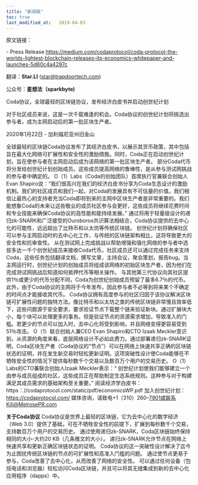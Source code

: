 ```yaml
---
title: "新闻稿"
toc: true
last_modified_at:   2019-04-03
---
```


原文链接：

\- Press Release https://medium.com/codaprotocol/coda-protocol-the-worlds-lightest-blockchain-releases-its-economics-whitepaper-and-launches-5d60c4a4297c



翻译：**Star.LI** (star@trapdoortech.com)

公众号：**星想法（sparkbyte)**



Coda协议，全球最轻的区块链协议，发布经济白皮书并启动创世纪计划



对于社区成员来说，这是一次千载难逢的机会。Coda协议的创世纪计划将挑选出参与者，成为主网启动后的第一批区块生产者。

2020年1月22日 - 加利福尼亚州旧金山

全球最轻的区块链Coda协议发布了其经济白皮书，以展示其货币政策，其中包括旨在最大化网络可扩展性和安全性的激励措施。同时，Coda正在启动创世纪计划，旨在使参与者在主网启动后成为该网络的第一批区块生产者。 部分Coda代币将分发给创世纪计划创始成员。这些成员提高网络的鲁棒性，是从参与测试网挑战的参与者中确定的。
O（1）Labs（Coda的创始团队）首席执行官兼联合创始人Evan Shapiro说：“我们很高兴在我们的经济白皮书分享为Coda生态设计的激励机制。我们的社区成员和我们一起，对Coda的发展具有不可估量的价值。我们相信让最热心的支持者充当Coda即将到来的主网中区块生产者是非常重要的。我们能想象Coda的未来让这些敬业的成员社区参与会更好，这些成员将继续花费时间和专业技能来确保Coda协议的高性能和能持续发展。”
通过将用于轻量级设计的递归zk-SNARK和广泛接受的Ouroboros共识算法相结合，Coda协议提供的去中心化的可能性，远远超出了比特币和以太坊等传统区块链。 创世纪计划将确保社区可以参与主网启动时的去中心化工作，与传统的区块链架构相比，这将导致更大的安全性和抗审查性。
从在测试网上完成挑战以帮助增强和强化网络的参与者中选拔多达一千个创世纪成员来接收Coda代币。社区成员还可以通过完成任务来支持Coda，这些任务包括翻译文档，撰写文章，主持会议，聚会策划，报告bug。当主网运行时，创世纪计划的创始成员将组成该网络的初始区块生产者，因为他们在完成测试网挑战后知道如何抵押代币等相关操作。
与其他第三代协议向其社区提供1％或更少的代币分配不同，Coda为创世纪创始成员预留了最多6.7％的代币。此外，由于Coda协议的主网将于今年发布，因此参与者不必等到将来某个不确定的时间点才能接收其代币。
Coda协议拥有高度参与的社区归因于该协议解决区块链可扩展性问题的独特方法。像比特币和以太坊之类的传统区块链非常慢且效率低下，这些问题源于安全要求，要求验证节点下载整个链来验证新块。通过扩展块大小，每个块可以处理更多的事务。但是验证节点的资源需求增加，导致准入的门槛。若更少的节点可以加入时，去中心化将受到影响，并且网络变得更容易受到51％攻击。
O（1）联合创始人兼CEO Evan Shapiro和CTO Izaak Meckler意识到，从资源的角度来看，底层网络设计不必如此费力。通过部署递归zk-SNARK证明，Coda区块生产者（Coda协议的“节点”）可以在网络上快速共享正确的区块链状态的证明，并在发生新交易时轻松更新证明。这项突破性设计使Coda能够在不牺牲安全性的情况下提供每秒数千个交易以及数百万个用户的交易历史。
O（1）Labs的CTO兼联合创始人Izaak Meckler表示：“ 创世纪计划使我们能够建立一个由参与成员组成的社区，这些成员正在帮助制定生态系统规则。这种参与对于构建满足其成员需求的基础架构至关重要。”
阅读经济学白皮书：https：//codaprotocol.com/static/pdf/economicsWP.pdf
加入创世纪计划：https://codaprotocol.com/
媒体咨询，请致电+1（310）260–7901或联系Kili@MelrosePR.com



**关于Coda协议**
Coda协议是世界上最轻的区块链，它为去中心化的数字经济（Web 3.0）提供了基础，可在不牺牲安全性的前提下，扩展到每秒数千个交易，支持数百万个用户的交易历史。 通过使用递归zk-SNARK，Coda区块链始终保持相同的大小-大约20 KB（几条推文的大小）。 递归zk-SNARK允许节点在网络上快速共享和更新正确区块链状态的证明。 Coda协议的这一突破性设计解决了迄今为止困扰传统区块链的节点的可扩展性和高准入门槛的问题。 通过使节点更易于参与，Coda改善了去中心化，从而改善了网络的安全性。 可以通过任何设备（包括电话和浏览器）轻松访问Coda区块链，并且可以将其无缝集成到新的去中心化应用程序（dapps）中。
